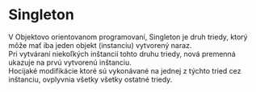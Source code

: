 # Singleton
V Objektovo orientovanom programovaní, Singleton je druh triedy, ktorý môže mať iba jeden objekt (instanciu) vytvorený naraz. <br> 
Pri vytváraní niekoľkých inštancií tohto druhu triedy, nová premenná ukazuje na prvú vytvorenú inštanciu. <br>
Hocijaké modifikácie ktoré sú vykonávané na jednej z týchto tried cez inštanciu, ovplyvnia všetky všetky ostatné triedy.
